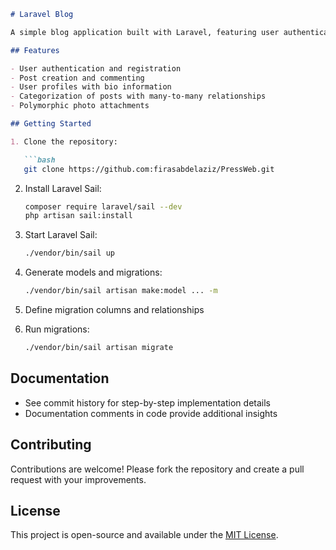 ```markdown
# Laravel Blog

A simple blog application built with Laravel, featuring user authentication, post creation, comments, user profiles, post categorization, and photo polymorphism.

## Features

- User authentication and registration
- Post creation and commenting
- User profiles with bio information
- Categorization of posts with many-to-many relationships
- Polymorphic photo attachments

## Getting Started

1. Clone the repository:

   ```bash
   git clone https://github.com:firasabdelaziz/PressWeb.git
   ```

2. Install Laravel Sail:

   ```bash
   composer require laravel/sail --dev
   php artisan sail:install
   ```

3. Start Laravel Sail:

   ```bash
   ./vendor/bin/sail up
   ```

4. Generate models and migrations:

   ```bash
   ./vendor/bin/sail artisan make:model ... -m
   ```

5. Define migration columns and relationships

6. Run migrations:

   ```bash
   ./vendor/bin/sail artisan migrate
   ```

## Documentation

- See commit history for step-by-step implementation details
- Documentation comments in code provide additional insights

## Contributing

Contributions are welcome! Please fork the repository and create a pull request with your improvements.

## License

This project is open-source and available under the [MIT License](LICENSE).
```

